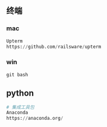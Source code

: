 ## 终端

### mac

```python
Upterm
https://github.com/railsware/upterm
```

### win

```
git bash
```

## python

```python
# 集成工具包
Anaconda
https://anaconda.org/
```


